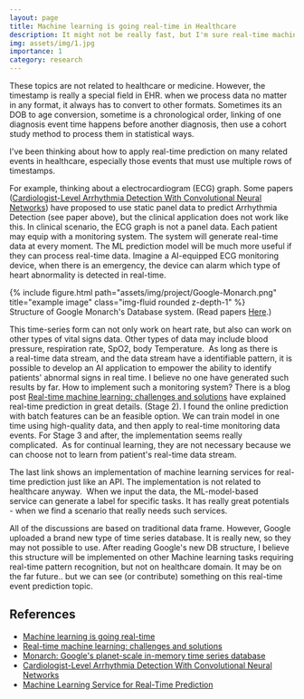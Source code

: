 ```yaml
---
layout: page
title: Machine learning is going real-time in Healthcare
description: It might not be really fast, but I'm sure real-time machine learning is getting there.
img: assets/img/1.jpg
importance: 1
category: research
---
```


These topics are not related to healthcare or medicine. However, the timestamp is really a special field in EHR. when we process data no matter in any format, it always has to convert to other formats. Sometimes its an DOB to age conversion, sometime is a chronological order, linking of one diagnosis event time happens before another diagnosis, then use a cohort study method to process them in statistical ways. 

I've been thinking about how to apply real-time prediction on many related events in healthcare, especially those events that must use multiple rows of timestamps.

For example, thinking about a electrocardiogram (ECG) graph. Some papers ([Cardiologist-Level Arrhythmia Detection With Convolutional Neural Networks](https://stanfordmlgroup.github.io/projects/ecg/)) have proposed to use static panel data to predict Arrhythmia Detection (see paper above), but the clinical application does not work like this. In clinical scenario, the ECG graph is not a panel data. Each patient may equip with a monitoring system. The system will generate real-time data at every moment. The ML prediction model will be much more useful if they can process real-time data. Imagine a AI-equipped ECG monitoring device, when there is an emergency, the device can alarm which type of heart abnormality is detected in real-time.

<div class="row">
    <div class="col-sm mt-3 mt-md-0">
        {% include figure.html path="assets/img/project/Google-Monarch.png" title="example image" class="img-fluid rounded z-depth-1" %}
    </div>
</div>
<div class="caption">
    Structure of Google Monarch's Database system. (Read papers <a href = "https://www.vldb.org/pvldb/vol13/p3181-adams.pdf" target ="_blank">Here</a>.)
</div>

This time-series form can not only work on heart rate, but also can work on other types of vital signs data. Other types of data may include blood pressure, respiration rate, SpO2, body Temperature.  As long as there is a real-time data stream, and the data stream have a identifiable pattern, it is possible to develop an AI application to empower the ability to identify patients' abnormal signs in real time. I believe no one have generated such results by far. How to implement such a monitoring system? There is a blog post [Real-time machine learning: challenges and solutions](https://huyenchip.com/2022/01/02/real-time-machine-learning-challenges-and-solutions.html) have explained real-time prediction in great details. (Stage 2). I found the online prediction with batch features can be an feasible option. We can train model in one time using high-quality data, and then apply to real-time monitoring data events. For Stage 3 and after, the implementation seems really complicated.  As for continual learning, they are not necessary because we can choose not to learn from patient's real-time data stream. 

The last link shows an implementation of machine learning services for real-time prediction just like an API. The implementation is not related to healthcare anyway.  When we input the data, the ML-model-based service can generate a label for specific tasks. It has really great potentials - when we find a scenario that really needs such services. 

All of the discussions are based on traditional data frame. However, Google uploaded a brand new type of time series database. It is really new, so they may not possible to use. After reading Google's new DB structure, I believe this structure will be implemented on other Machine learning tasks requiring real-time pattern recognition, but not on healthcare domain. It may be on the far future.. but we can see (or contribute) something on this real-time event prediction topic.

## References
- [Machine learning is going real-time](https://huyenchip.com/2020/12/27/real-time-machine-learning.html)
- [Real-time machine learning: challenges and solutions](https://huyenchip.com/2022/01/02/real-time-machine-learning-challenges-and-solutions.html)
- [Monarch: Google's planet-scale in-memory time series database](https://www.vldb.org/pvldb/vol13/p3181-adams.pdf)
- [Cardiologist-Level Arrhythmia Detection With Convolutional Neural Networks](https://stanfordmlgroup.github.io/projects/ecg/)
- [Machine Learning Service for Real-Time Prediction](https://towardsdatascience.com/machine-learning-service-for-real-time-prediction-9f18d585a5e0)